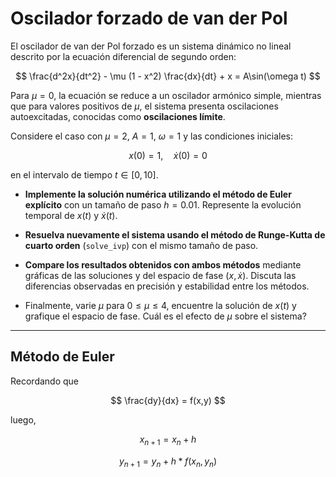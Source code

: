 # Oscilador forzado de van der Pol

El oscilador de van der Pol forzado es un sistema dinámico no lineal descrito por la ecuación diferencial de segundo orden:  

$$
\frac{d^2x}{dt^2} - \mu (1 - x^2) \frac{dx}{dt} + x = A\sin(\omega t)
$$

Para $\mu = 0$, la ecuación se reduce a un oscilador armónico simple, mientras que para valores positivos de $\mu$, el sistema presenta oscilaciones autoexcitadas, conocidas como **oscilaciones límite**.  

Considere el caso con $\mu = 2$, $A = 1$, $\omega = 1$ y las condiciones iniciales:  

$$
x(0) = 1, \quad \dot{x}(0) = 0
$$

en el intervalo de tiempo $t \in [0, 10]$.  


* **Implemente la solución numérica utilizando el método de Euler explícito** con un tamaño de paso $h = 0.01$. Represente la evolución temporal de $x(t)$ y $\dot{x}(t)$.  


* **Resuelva nuevamente el sistema usando el método de Runge-Kutta de cuarto orden** (`solve_ivp`) con el mismo tamaño de paso.  

* **Compare los resultados obtenidos con ambos métodos** mediante gráficas de las soluciones y del espacio de fase $(x, \dot{x})$. Discuta las diferencias observadas en precisión y estabilidad entre los métodos.  

* Finalmente, varie $\mu$ para $0\leq \mu \leq 4$, encuentre la solución de $x(t)$ y grafique el espacio de fase. Cuál es el efecto de $\mu$ sobre el sistema?

---
## Método de Euler
Recordando que

$$
\frac{dy}{dx} = f(x,y)
$$

luego,

$$x_{n+1} = x_n + h$$

$$y_{n+1} = y_n + h * f(x_n, y_n)$$
